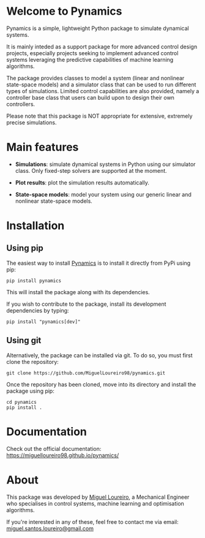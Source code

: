 # Welcome to Pynamics

Pynamics is a simple, lightweight Python package to simulate dynamical systems.

It is mainly inteded as a support package for more advanced control design projects, especially projects seeking to implement advanced control systems leveraging the predictive capabilities of machine learning algorithms.

The package provides classes to model a system (linear and nonlinear state-space models) and a simulator class that can be used to run different types of simulations. Limited control capabilities are also provided, namely a controller base class that users can build upon to design their own controllers.

Please note that this package is NOT appropriate for extensive, extremely precise simulations.

# Main features
- **Simulations**: simulate dynamical systems in Python using our simulator class. Only fixed-step solvers are supported at the moment.

- **Plot results**: plot the simulation results automatically.

- **State-space models**: model your system using our generic linear and nonlinear state-space models.

# Installation

## Using pip
The easiest way to install [Pynamics](index.md) is to install it directly from PyPi using pip:

```
pip install pynamics
```

This will install the package along with its dependencies.

If you wish to contribute to the package, install its development dependencies by typing:

```
pip install "pynamics[dev]"
```

## Using git
Alternatively, the package can be installed via git. To do so, you must first clone the repository:

```
git clone https://github.com/MiguelLoureiro98/pynamics.git
```

Once the repository has been cloned, move into its directory and install the package using pip:

```
cd pynamics
pip install .
```

# Documentation

Check out the official documentation: https://miguelloureiro98.github.io/pynamics/

# About

This package was developed by [Miguel Loureiro](https://www.linkedin.com/in/miguel-santos-loureiro/), a Mechanical Engineer who specialises in control systems, machine learning and optimisation algorithms.

If you're interested in any of these, feel free to contact me via email: miguel.santos.loureiro@gmail.com